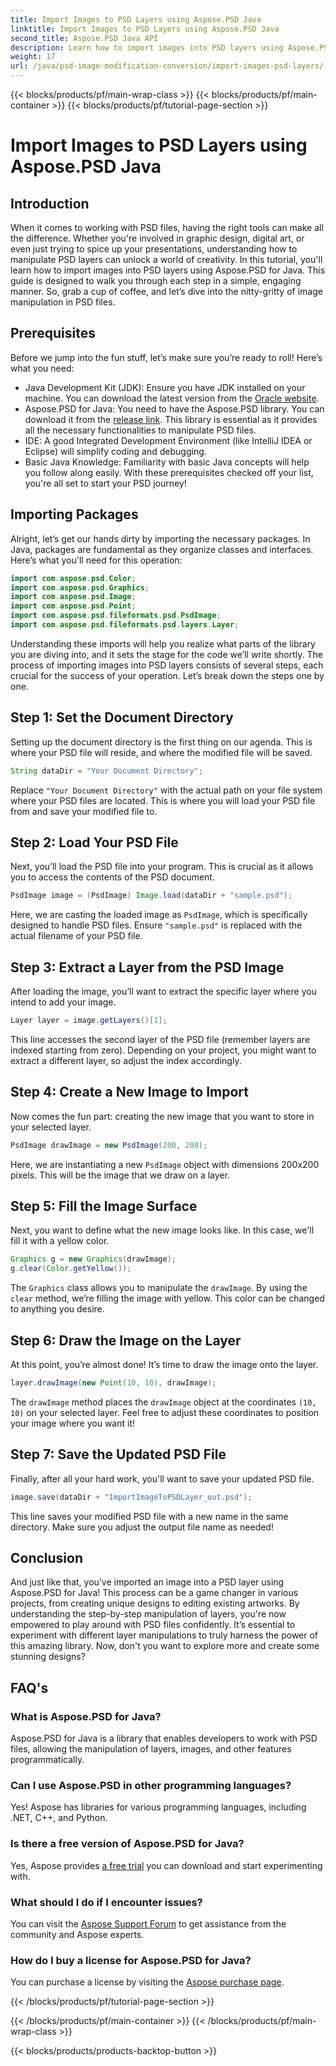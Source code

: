 ```yaml
---
title: Import Images to PSD Layers using Aspose.PSD Java
linktitle: Import Images to PSD Layers using Aspose.PSD Java
second_title: Aspose.PSD Java API
description: Learn how to import images into PSD layers using Aspose.PSD for Java with this comprehensive step-by-step guide.
weight: 17
url: /java/psd-image-modification-conversion/import-images-psd-layers/
---
```


{{< blocks/products/pf/main-wrap-class >}}
{{< blocks/products/pf/main-container >}}
{{< blocks/products/pf/tutorial-page-section >}}

# Import Images to PSD Layers using Aspose.PSD Java

## Introduction
When it comes to working with PSD files, having the right tools can make all the difference. Whether you're involved in graphic design, digital art, or even just trying to spice up your presentations, understanding how to manipulate PSD layers can unlock a world of creativity. In this tutorial, you'll learn how to import images into PSD layers using Aspose.PSD for Java. This guide is designed to walk you through each step in a simple, engaging manner. So, grab a cup of coffee, and let’s dive into the nitty-gritty of image manipulation in PSD files.
## Prerequisites
Before we jump into the fun stuff, let’s make sure you’re ready to roll! Here’s what you need:
- Java Development Kit (JDK): Ensure you have JDK installed on your machine. You can download the latest version from the [Oracle website](https://www.oracle.com/java/technologies/javase-jdk11-downloads.html).
- Aspose.PSD for Java: You need to have the Aspose.PSD library. You can download it from the [release link](https://releases.aspose.com/psd/java/). This library is essential as it provides all the necessary functionalities to manipulate PSD files.
- IDE: A good Integrated Development Environment (like IntelliJ IDEA or Eclipse) will simplify coding and debugging.
- Basic Java Knowledge: Familiarity with basic Java concepts will help you follow along easily.
With these prerequisites checked off your list, you're all set to start your PSD journey!
## Importing Packages
Alright, let’s get our hands dirty by importing the necessary packages. In Java, packages are fundamental as they organize classes and interfaces. Here’s what you'll need for this operation:
```java
import com.aspose.psd.Color;
import com.aspose.psd.Graphics;
import com.aspose.psd.Image;
import com.aspose.psd.Point;
import com.aspose.psd.fileformats.psd.PsdImage;
import com.aspose.psd.fileformats.psd.layers.Layer;
```
Understanding these imports will help you realize what parts of the library you are diving into, and it sets the stage for the code we’ll write shortly.
The process of importing images into PSD layers consists of several steps, each crucial for the success of your operation. Let’s break down the steps one by one.
## Step 1: Set the Document Directory
Setting up the document directory is the first thing on our agenda. This is where your PSD file will reside, and where the modified file will be saved.
```java
String dataDir = "Your Document Directory";
```
Replace `"Your Document Directory"` with the actual path on your file system where your PSD files are located. This is where you will load your PSD file from and save your modified file to.
## Step 2: Load Your PSD File
Next, you’ll load the PSD file into your program. This is crucial as it allows you to access the contents of the PSD document.
```java
PsdImage image = (PsdImage) Image.load(dataDir + "sample.psd");
```
Here, we are casting the loaded image as `PsdImage`, which is specifically designed to handle PSD files. Ensure `"sample.psd"` is replaced with the actual filename of your PSD file.
## Step 3: Extract a Layer from the PSD Image
After loading the image, you’ll want to extract the specific layer where you intend to add your image. 
```java
Layer layer = image.getLayers()[1];
```
This line accesses the second layer of the PSD file (remember layers are indexed starting from zero). Depending on your project, you might want to extract a different layer, so adjust the index accordingly.
## Step 4: Create a New Image to Import
Now comes the fun part: creating the new image that you want to store in your selected layer. 
```java
PsdImage drawImage = new PsdImage(200, 200);
```
Here, we are instantiating a new `PsdImage` object with dimensions 200x200 pixels. This will be the image that we draw on a layer.
## Step 5: Fill the Image Surface
Next, you want to define what the new image looks like. In this case, we'll fill it with a yellow color.
```java
Graphics g = new Graphics(drawImage);
g.clear(Color.getYellow());
```
The `Graphics` class allows you to manipulate the `drawImage`. By using the `clear` method, we’re filling the image with yellow. This color can be changed to anything you desire.
## Step 6: Draw the Image on the Layer
At this point, you’re almost done! It’s time to draw the image onto the layer.
```java
layer.drawImage(new Point(10, 10), drawImage);
```
The `drawImage` method places the `drawImage` object at the coordinates `(10, 10)` on your selected layer. Feel free to adjust these coordinates to position your image where you want it!
## Step 7: Save the Updated PSD File
Finally, after all your hard work, you'll want to save your updated PSD file. 
```java
image.save(dataDir + "ImportImageToPSDLayer_out.psd");
```
This line saves your modified PSD file with a new name in the same directory. Make sure you adjust the output file name as needed!
## Conclusion
And just like that, you’ve imported an image into a PSD layer using Aspose.PSD for Java! This process can be a game changer in various projects, from creating unique designs to editing existing artworks. By understanding the step-by-step manipulation of layers, you're now empowered to play around with PSD files confidently. It’s essential to experiment with different layer manipulations to truly harness the power of this amazing library. Now, don't you want to explore more and create some stunning designs?

## FAQ's
### What is Aspose.PSD for Java?
Aspose.PSD for Java is a library that enables developers to work with PSD files, allowing the manipulation of layers, images, and other features programmatically.
### Can I use Aspose.PSD in other programming languages?
Yes! Aspose has libraries for various programming languages, including .NET, C++, and Python.
### Is there a free version of Aspose.PSD for Java?
Yes, Aspose provides [a free trial](https://releases.aspose.com/) you can download and start experimenting with.
### What should I do if I encounter issues?
You can visit the [Aspose Support Forum](https://forum.aspose.com/c/psd/34) to get assistance from the community and Aspose experts.
### How do I buy a license for Aspose.PSD for Java?
You can purchase a license by visiting the [Aspose purchase page](https://purchase.aspose.com/buy).

{{< /blocks/products/pf/tutorial-page-section >}}

{{< /blocks/products/pf/main-container >}}
{{< /blocks/products/pf/main-wrap-class >}}

{{< blocks/products/products-backtop-button >}}
